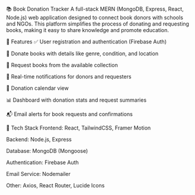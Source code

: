 📚 Book Donation Tracker
A full-stack MERN (MongoDB, Express, React, Node.js) web application designed to connect book donors with schools and NGOs. This platform simplifies the process of donating and requesting books, making it easy to share knowledge and promote education.

🌟 Features
✅ User registration and authentication (Firebase Auth)

📖 Donate books with details like genre, condition, and location

📨 Request books from the available collection

🔔 Real-time notifications for donors and requesters

📅 Donation calendar view

📊 Dashboard with donation stats and request summaries

📬 Email alerts for book requests and confirmations

🔧 Tech Stack
Frontend: React, TailwindCSS, Framer Motion

Backend: Node.js, Express

Database: MongoDB (Mongoose)

Authentication: Firebase Auth

Email Service: Nodemailer

Other: Axios, React Router, Lucide Icons
